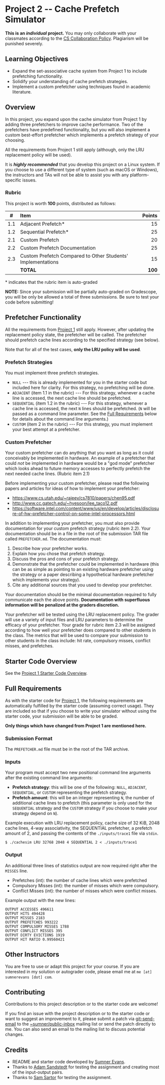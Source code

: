 # Project 2 -- Cache Prefetch Simulator

**This is an *individual* project.** You may only collaborate with your
classmates according to the [CS Collaboration
Policy](https://sumnerevans.com/teaching/csci564-s21/#collaboration-policy-for-programming-projects-in-cs-courses).
Plagiarism will be punished severely.

## Learning Objectives

* Expand the set-associative cache system from Project 1 to include prefetching
  functionality.
* Solidify your understanding of cache prefetch strategies.
* Implement a custom prefetcher using techniques found in academic literature.

## Overview

In this project, you expand upon the cache simulator from Project 1 by adding
three prefetchers to improve cache performance. Two of the prefetchers have
predefined functionality, but you will also implement a custom best-effort
prefetcher which implements a prefetch strategy of your choosing.

All the requirements from Project 1 still apply (although, only the LRU
replacement policy will be used).

It is ***highly recommended*** that you develop this project on a Linux system.
If you choose to use a different type of system (such as macOS or Windows), the
instructors and TAs will not be able to assist you with any platform-specific
issues.

### Rubric

This project is worth **100** points, distributed as follows:

| # | Item       | Points     |
| :-: | :--------- | ---------: |
| 1.1 | Adjacent Prefetch* | 15 |
| 1.2 | Sequential Prefetch* | 25 |
| 2.1 | Custom Prefetch | 20 |
| 2.2 | Custom Prefetch Documentation | 25 |
| 2.3 | Custom Prefetch Compared to Other Students' Implementations | 15 |
| | **TOTAL** | **100** |

\* indicates that the rubric item is auto-graded

**NOTE:** Since your submission will be partially auto-graded on Gradescope, you
will be only be allowed a total of three submissions. Be sure to test your code
before submitting!

## Prefetcher Functionality

All the requirements from [Project 1](https://git.sr.ht/~sumner/aca-project1)
still apply. However, after updating the replacement policy state, the
prefetcher will be called. The prefetcher should prefetch cache lines according
to the specified strategy (see below).

Note that for all of the test cases, **only the LRU policy will be used**.

### Prefetch Strategies

You must implement three prefetch strategies.

* `NULL` --- this is already implemented for you in the starter code but
  included here for clarity. For this strategy, no prefetching will be done.
* `ADJACENT` (item 1.1 in the rubric) --- For this strategy, whenever a cache
  line is accessed, the next cache line should be prefetched.
* `SEQUENTIAL` (item 1.2 in the rubric) --- For this strategy, whenever a cache
  line is accessed, the next `N` lines should be prefetched. (`N` will be passed
  as a command line parameter. See the [Full Requirements](#full-requirements)
  below for details about the command line arguments.)
* `CUSTOM` (item 2 in the rubric) --- For this strategy, you must implement your
  best attempt at a prefetcher.

### Custom Prefetcher

Your custom prefetcher can do anything that you want as long as it could
conceivably be implemented in hardware. An example of a prefetcher that could
*not* be implemented in hardware would be a "god mode" prefetcher which looks
ahead to future memory accesses to perfectly prefetch the next needed cache
lines. (Rubric item 2.1)

Before implementing your custom prefetcher, please read the following papers and
articles for ideas of how to implement your prefetcher:

* https://www.cs.utah.edu/~rajeev/cs7810/papers/chen95.pdf
* http://www.cc.gatech.edu/~hyesoon/lee_taco12.pdf
* https://software.intel.com/content/www/us/en/develop/articles/disclosure-of-hw-prefetcher-control-on-some-intel-processors.html

In addition to implementing your prefetcher, you must also provide documentation
for your custom prefetch strategy (rubric item 2.2). Your documentation should
be in a file in the root of the submission TAR file called `PREFETCHER.md`. The
documentation must:

1. Describe how your prefetcher works.
2. Explain how you chose that prefetch strategy.
3. Discuss the pros and cons of your prefetch strategy.
4. Demonstrate that the prefetcher could be implemented in hardware (this can be
   as simple as pointing to an existing hardware prefetcher using the strategy
   or a paper describing a hypothetical hardware prefetcher which implements
   your strategy).
5. Cite any additional sources that you used to develop your prefetcher.

Your documentation should be the minimal documentation required to fully
communicate each the above points. **Documentation with superfluous information
will be penalized at the graders discretion.**

Your prefetcher will be tested using the LRU replacement policy. The grader will
use a variety of input files and LRU parameters to determine the efficacy of
your prefetcher. Your grade for rubric item 2.3 will be assigned according to
how well your prefetcher does compared to other students in the class. The
metrics that will be used to compare your submission to other students in the
class include: hit rate, compulsory misses, conflict misses, and prefetches.

## Starter Code Overview

See the [Project 1 Starter Code
Overview](https://git.sr.ht/~sumner/aca-project1/#starter-code-overview).

## Full Requirements

As with the starter code for [Project
1](https://git.sr.ht/~sumner/aca-project1), the following requirements are
automatically fulfilled by the starter code (assuming correct usage). They are
included so that if you choose to write your simulator without using the starter
code, your submission will be able to be graded.

**Only things which have changed from Project 1 are mentioned here.**

### Submission Format

The `PREFETCHER.md` file must be in the root of the TAR archive.

### Inputs

Your program must accept two new positional command line arguments after the
existing command line arguments:

* **Prefetch strategy**: this will be one of the following: `NULL`, `ADJACENT`,
  `SEQUENTIAL`, or `CUSTOM` representing the prefetch strategy.
* **Prefetch amount**: this will be an integer representing `N`, the number of
  additional cache lines to prefetch (this parameter is only used for the
  `SEQUENTIAL` strategy and the `CUSTOM` strategy if you choose to make your
  strategy depend on `N`).

Example execution with LRU replacement policy, cache size of 32 KiB, 2048 cache
lines, 4-way associativity, the SEQUENTIAL prefetcher, a prefetch amount of 2,
and passing the contents of the `./inputs/trace1` file via `stdin`.

```
$ ./cachesim LRU 32768 2048 4 SEQUENTIAL 2 < ./inputs/trace1
```

### Output

An additional three lines of statistics output are now required right after the
`MISSES` line.

* Prefetches (int): the number of cache lines which were prefetched
* Compulsory Misses (int): the number of misses which were compulsory.
* Conflict Misses (int): the number of misses which were conflict misses.

Example output with the new lines:

```
OUTPUT ACCESSES 496611
OUTPUT HITS 494428
OUTPUT MISSES 2183
OUTPUT PREFETCHES 993222
OUTPUT COMPULSORY MISSES 1788
OUTPUT CONFLICT MISSES 395
OUTPUT DIRTY EVICTIONS 1919
OUTPUT HIT RATIO 0.99560421
```

## Other Instructors

You are free to use or adapt this project for your course. If you are interested
in my solution or autograder code, please email me at `me [at] sumnerevans [dot]
com`.

## Contributing

Contributions to this project description or to the starter code are welcome!

If you find an issue with the project description or to the starter code or want
to suggest an improvement to it, please submit a patch via
[git-send-email](https://git-send-email.io) to the
[~sumner/public-inbox](https://lists.sr.ht/~sumner/public-inbox) mailing list or
send the patch directly to me. You can also send an email to the mailing list to
discuss potential changes.

## Credits

* README and starter code developed by [Sumner Evans](https://sumnerevans.com).
* Thanks to [Adam Sandstedt](https://github.com/AdamSandstedt) for testing the
  assignment and creating most of the input-output pairs.
* Thanks to [Sam Sartor](https://samsartor.com) for testing the assignment.
